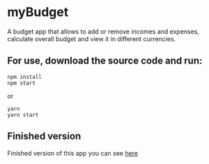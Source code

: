 # myBudget

A budget app that allows to add or remove incomes and expenses,  
calculate overall budget and view it in different currencies.  

## For use, download the source code and run:
```
npm install
npm start
```
or 
```
yarn
yarn start
```
## Finished version
Finished version of this app you can see [here](http://hamster-156.getforge.io/) 
